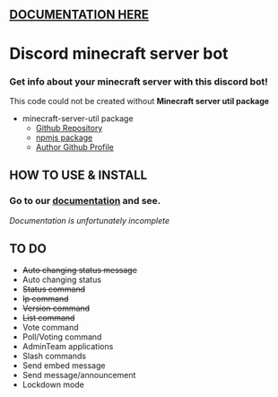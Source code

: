 ## [DOCUMENTATION HERE](https://petyxbron.gitbook.io/minecraft-bot/installation)

# Discord minecraft server bot
### Get info about your minecraft server with this discord bot!

This code could not be created without **Minecraft server util package**
* minecraft-server-util package
  * [Github Repository](https://github.com/PassTheMayo/minecraft-server-util)
  * [npmjs package](https://www.npmjs.com/package/minecraft-server-util)
  * [Author Github Profile](https://github.com/PassTheMayo)

## HOW TO USE & INSTALL
### Go to our [documentation](https://petyxbron.gitbook.io/minecraft-bot/installation/install) and see.
*Documentation is unfortunately incomplete*

## TO DO
* <s>Auto changing status message</s>
* Auto changing status
* <s>Status command</s>
* <s>Ip command</s>
* <s>Version command</s>
* <s>List command</s>
* Vote command
* Poll/Voting command
* AdminTeam applications
* Slash commands
* Send embed message
* Send message/announcement
* Lockdown mode